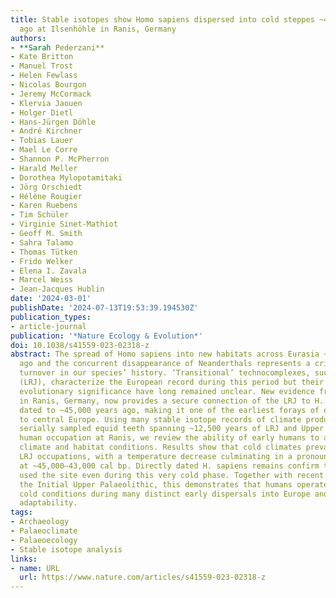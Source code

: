 ```yaml
---
title: Stable isotopes show Homo sapiens dispersed into cold steppes ~45,000 years
  ago at Ilsenhöhle in Ranis, Germany
authors:
- **Sarah Pederzani**
- Kate Britton
- Manuel Trost
- Helen Fewlass
- Nicolas Bourgon
- Jeremy McCormack
- Klervia Jaouen
- Holger Dietl
- Hans-Jürgen Döhle
- André Kirchner
- Tobias Lauer
- Mael Le Corre
- Shannon P. McPherron
- Harald Meller
- Dorothea Mylopotamitaki
- Jörg Orschiedt
- Hélène Rougier
- Karen Ruebens
- Tim Schüler
- Virginie Sinet-Mathiot
- Geoff M. Smith
- Sahra Talamo
- Thomas Tütken
- Frido Welker
- Elena I. Zavala
- Marcel Weiss
- Jean-Jacques Hublin
date: '2024-03-01'
publishDate: '2024-07-13T19:53:39.194530Z'
publication_types:
- article-journal
publication: '*Nature Ecology & Evolution*'
doi: 10.1038/s41559-023-02318-z
abstract: The spread of Homo sapiens into new habitats across Eurasia ~45,000 years
  ago and the concurrent disappearance of Neanderthals represents a critical evolutionary
  turnover in our species’ history. ‘Transitional’ technocomplexes, such as the Lincombian–Ranisian–Jerzmanowician
  (LRJ), characterize the European record during this period but their makers and
  evolutionary significance have long remained unclear. New evidence from Ilsenhöhle
  in Ranis, Germany, now provides a secure connection of the LRJ to H. sapiens remains
  dated to ~45,000 years ago, making it one of the earliest forays of our species
  to central Europe. Using many stable isotope records of climate produced from 16
  serially sampled equid teeth spanning ~12,500 years of LRJ and Upper Palaeolithic
  human occupation at Ranis, we review the ability of early humans to adapt to different
  climate and habitat conditions. Results show that cold climates prevailed across
  LRJ occupations, with a temperature decrease culminating in a pronounced cold excursion
  at ~45,000–43,000 cal bp. Directly dated H. sapiens remains confirm that humans
  used the site even during this very cold phase. Together with recent evidence from
  the Initial Upper Palaeolithic, this demonstrates that humans operated in severe
  cold conditions during many distinct early dispersals into Europe and suggests pronounced
  adaptability.
tags:
- Archaeology
- Palaeoclimate
- Palaeoecology
- Stable isotope analysis
links:
- name: URL
  url: https://www.nature.com/articles/s41559-023-02318-z
---
```

